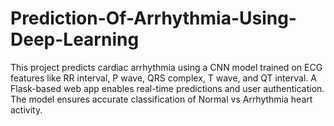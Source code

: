 # Prediction-Of-Arrhythmia-Using-Deep-Learning
This project predicts cardiac arrhythmia using a CNN model trained on ECG features like RR interval, P wave, QRS complex, T wave, and QT interval. A Flask-based web app enables real-time predictions and user authentication. The model ensures accurate classification of Normal vs Arrhythmia heart activity.

